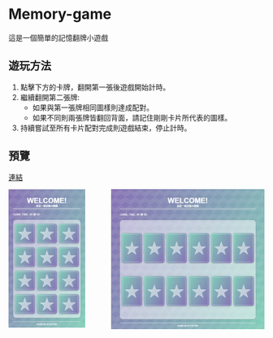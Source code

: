 # Memory-game

這是一個簡單的記憶翻牌小遊戲

## 遊玩方法

1. 點擊下方的卡牌，翻開第一張後遊戲開始計時。
2. 繼續翻開第二張牌:
   - 如果與第一張牌相同圖樣則達成配對。
   - 如果不同則兩張牌皆翻回背面，請記住剛剛卡片所代表的圖樣。
3. 持續嘗試至所有卡片配對完成則遊戲結束，停止計時。

## 預覽

[連結](https://ericyeh-tw.github.io/Memory-game/)

<img src="screenshot\pic1.jpg" alt="手機預覽" title="手機預覽" width="30%" style="display:inline-block; float:left;">

<img src="screenshot\pic2.jpg" alt="平板預覽" title="平板預覽" width="60%" style="display:inline-block; float:right;">
